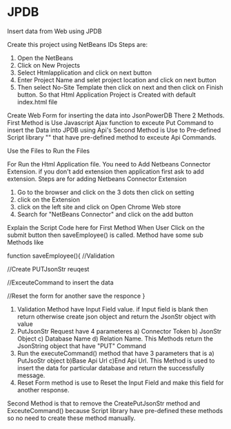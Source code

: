 # JPDB
Insert data from Web using JPDB

Create this project using NetBeans IDs Steps are:
1) Open the NetBeans
2) Click on New Projects
3) Select Htmlapplication and click on next button
4) Enter Project Name and selet project location and click on next button
5) Then select No-Site Template then click on next and then click on Finish button.
So that Html Application Project is Created with default index.html file

Create Web Form for inserting the data into JsonPowerDB
There 2 Methods.
First Method is Use Javascript Ajax function to exceute Put Command to insert the Data into JPDB using Api's
Second Method is Use to Pre-defined Script library "<script src="http://login2explore.com/jpdb/resources/js/0.0.3/jpdb-commons.js"></script>" that have pre-defined method to exceute Api Commands.

Use the Files to Run the Files

For Run the Html Application file. You need to Add Netbeans Connector Extension. if you don't add extension then application first ask to add extension.
Steps are for adding Netbeans Connector Extension
1) Go to the browser and click on the 3 dots then click on setting
2) click on the Extension
3) click on the left site and click on Open Chrome Web store
4) Search for "NetBeans Connector" and click on the add button 

Explain the Script Code here for First Method
When User Click on the submit button then saveEmployee() is called. Method have some sub Methods like

function saveEmployee(){
//Validation

//Create PUTJsonStr reuqest

//ExceuteCommand to insert the data

//Reset the form for another save the responce
}

1) Validation Method have Input Field value. if Input field is blank then return otherwise create json object and return the JsonStr object with value
2) PutJsonStr Request have 4 parameteres a) Connector Token b) JsonStr Object c) Database Name d) Relation Name. This Methods return the JsonString object that have "PUT" Command
3) Run the  executeCommand() method that have 3 parameters that is a) PutJsoStr object b)Base Api Url  c)End Api Url. This Method is used to insert the data for particular database and return the successfully message.
4) Reset Form method is use to Reset the Input Field and make this field for another response.



Second Method is that to remove the CreatePutJsonStr method and ExceuteCommand() because Script library have pre-defined these methods so no need to create these method manually.
